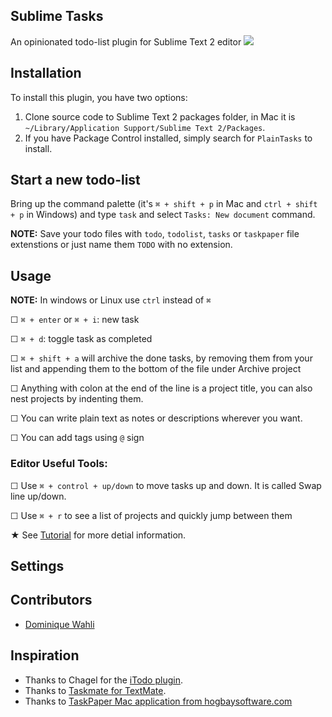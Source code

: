 ## Sublime Tasks
An opinionated todo-list plugin for Sublime Text 2 editor
![](http://f.cl.ly/items/2y2m3v1i0S2V1t2m2A0e/Screen%20Shot%202012-04-21%20at%2012.27.05%20AM.png)

## Installation
To install this plugin, you have two options:

1. Clone source code to Sublime Text 2 packages folder, in Mac it is `~/Library/Application Support/Sublime Text 2/Packages`.
2. If you have Package Control installed, simply search for `PlainTasks` to install.

## Start a new todo-list
Bring up the command palette (it's `⌘ + shift + p` in Mac and `ctrl + shift + p` in Windows) and type `task` and select `Tasks: New document` command. 

**NOTE:** Save your todo files with `todo`, `todolist`, `tasks` or `taskpaper` file extenstions or just name them `TODO` with no extension.

## Usage
**NOTE:** In windows or Linux use `ctrl` instead of `⌘`

☐ `⌘ + enter` or `⌘ + i`: new task

☐ `⌘ + d`: toggle task as completed

☐ `⌘ + shift + a` will archive the done tasks, by removing them from your list and appending them to the bottom of the file under Archive project

☐ Anything with colon at the end of the line is a project title, you can also nest projects by indenting them. 

☐ You can write plain text as notes or descriptions wherever you want.

☐ You can add tags using `@` sign

### Editor Useful Tools:

☐ Use `⌘ + control + up/down` to move tasks up and down. It is called Swap line up/down.

☐ Use `⌘ + r` to see a list of projects and quickly jump between them


★ See [Tutorial](https://github.com/aziz/PlainTasks/blob/master/messages/Tutorial.todo) for more detial information.

## Settings


## Contributors
- [Dominique Wahli](https://github.com/bizoo)

## Inspiration
- Thanks to Chagel for the [iTodo plugin](https://github.com/chagel/itodo).  
- Thanks to [Taskmate for TextMate](https://github.com/svenfuchs/taskmate).
- Thanks to [TaskPaper Mac application from hogbaysoftware.com](http://www.hogbaysoftware.com/products/taskpaper)


